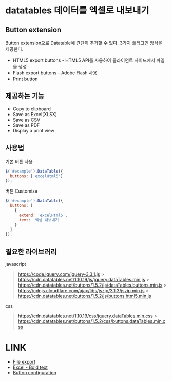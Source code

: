 # datatables 데이터를 엑셀로 내보내기

## Button extension

Button extension으로 Datatable에 간단히 추가할 수 있다. 3가지 플러그인 방식을 제공한다.

- HTML5 export buttons - HTML5 API를 사용하여 클라이언트 사이드에서 파일을 생성
- Flash export buttons - Adobe Flash 사용
- Print button

## 제공하는 기능

- Copy to clipboard
- Save as Excel(XLSX)
- Save as CSV
- Save as PDF
- Display a print view

## 사용법

기본 버튼 사용

```javascript
$('#example').DataTable({
  buttons: ['excelHtml5']
});
```

버튼 Customize

```javascript
$('#example').DataTable({
  buttons: [
    {
      extend: 'excelHtml5',
      text: '엑셀 내보내기'
    }
  ]
});
```

## 필요한 라이브러리

javascript

> https://code.jquery.com/jquery-3.3.1.js > https://cdn.datatables.net/1.10.19/js/jquery.dataTables.min.js > https://cdn.datatables.net/buttons/1.5.2/js/dataTables.buttons.min.js > https://cdnjs.cloudflare.com/ajax/libs/jszip/3.1.3/jszip.min.js > https://cdn.datatables.net/buttons/1.5.2/js/buttons.html5.min.js

css

> https://cdn.datatables.net/1.10.19/css/jquery.dataTables.min.css > https://cdn.datatables.net/buttons/1.5.2/css/buttons.dataTables.min.css

# LINK

- [File export](https://datatables.net/extensions/buttons/examples/initialisation/export.html)
- [Excel - Bold text](https://datatables.net/extensions/buttons/examples/html5/excelTextBold.html)
- [Button configuration](https://datatables.net/extensions/buttons/config)
